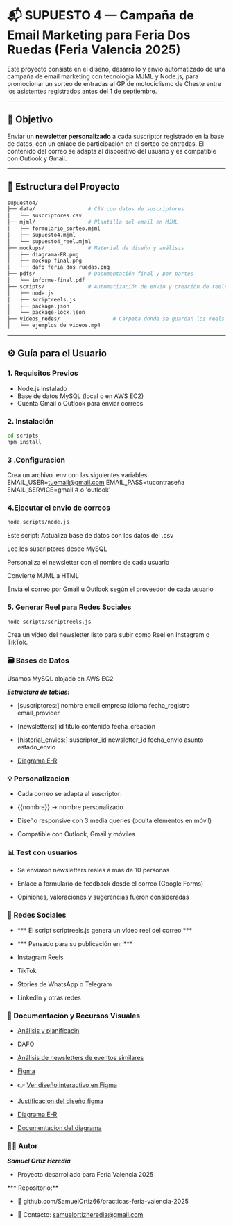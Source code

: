 # 📬 SUPUESTO 4 — Campaña de Email Marketing para Feria Dos Ruedas (Feria Valencia 2025)

Este proyecto consiste en el diseño, desarrollo y envío automatizado de una campaña de email marketing con tecnología MJML y Node.js, para promocionar un sorteo de entradas al GP de motociclismo de Cheste entre los asistentes registrados antes del 1 de septiembre.

---

## 🎯 Objetivo

Enviar un **newsletter personalizado** a cada suscriptor registrado en la base de datos, con un enlace de participación en el sorteo de entradas. El contenido del correo se adapta al dispositivo del usuario y es compatible con Outlook y Gmail.

---

## 🧾 Estructura del Proyecto
```bash
supuesto4/
├── data/                 # CSV con datos de suscriptores
│   └── suscriptores.csv
├── mjml/                 # Plantilla del email en MJML
│   ├── formulario_sorteo.mjml
│   ├── supuesto4.mjml
│   └── supuesto4_reel.mjml
├── mockups/              # Material de diseño y análisis
│   ├── diagrama-ER.png
│   ├── mockup final.png
│   └── dafo feria dos ruedas.png
├── pdfs/                 # Documentación final y por partes
│   └── informe-final.pdf
├── scripts/              # Automatización de envío y creación de reels
│   ├── node.js
│   ├── scriptreels.js
│   ├── package.json
│   └── package-lock.json
├── videos_redes/                 # Carpeta donde se guardan los reels listos para subir
│   └── ejemplos de videos.mp4
```
---

## ⚙️ Guía para el Usuario

### 1. Requisitos Previos

- Node.js instalado
- Base de datos MySQL (local o en AWS EC2)
- Cuenta Gmail o Outlook para enviar correos

### 2. Instalación

```bash
cd scripts
npm install
```

### 3 .Configuracion
Crea un archivo .env con las siguientes variables:
EMAIL_USER=tuemail@gmail.com
EMAIL_PASS=tucontraseña
EMAIL_SERVICE=gmail # o 'outlook'

### 4.Ejecutar el envio de correos
```bash
node scripts/node.js
```

Este script:
Actualiza base de datos con los datos del .csv

Lee los suscriptores desde MySQL

Personaliza el newsletter con el nombre de cada usuario

Convierte MJML a HTML

Envía el correo por Gmail u Outlook según el proveedor de cada usuario


### 5. Generar Reel para Redes Sociales
```bash
node scripts/scriptreels.js
```

Crea un vídeo del newsletter listo para subir como Reel en Instagram o TikTok.

### 🗃️ Bases de Datos
Usamos MySQL alojado en AWS EC2

***Estructura de tablas:***

- [suscriptores:]
nombre
email
empresa
idioma
fecha_registro
email_provider

- [newsletters:]
id
título
contenido
fecha_creación

- [historial_envios:]
suscriptor_id
newsletter_id
fecha_envio
asunto
estado_envio

- [Diagrama E-R](../mockups/diagrama_ER.PNG)

### 💡 Personalizacion
- Cada correo se adapta al suscriptor:

- {{nombre}} → nombre personalizado

- Diseño responsive con 3 media queries (oculta elementos en móvil)

- Compatible con Outlook, Gmail y móviles

### 📊 Test con usuarios
- Se enviaron newsletters reales a más de 10 personas

- Enlace a formulario de feedback desde el correo (Google Forms)

- Opiniones, valoraciones y sugerencias fueron consideradas

### 📱 Redes Sociales
- *** El script scriptreels.js genera un vídeo reel del correo ***

- *** Pensado para su publicación en: ***

- Instagram Reels

- TikTok

- Stories de WhatsApp o Telegram

- LinkedIn y otras redes

### 📂 Documentación y Recursos Visuales
- [Análisis y planificacin](PDFs/ANÁLISIS_Y_PLANIFICACIÓN.pdf)

- [DAFO](mockups/dafo%20feria%20dos%20ruedas.png)
- [Análisis de newsletters de eventos similares](PDFs/analisisnewsletter_otrasferiasoeventos.pdf)

- [Figma](mockups/mockup%20final.png)
- 👉 [Ver diseño interactivo en Figma](https://www.figma.com/design/M8KqpvKuSKdoHqbuzZXotw/Newsletter-GP-Cheste---Feria-Dos-Ruedas?node-id=0-1&m=dev&t=8NmQAji58gKMKOTX-1)
- [Justificacion del diseño figma](PDFs/justificaciondiseño_figma.pdf)

- [Diagrama E-R](mockups/diagrama_ER.PNG)
- [Documentacion del diagrama](PDFs/documentacion_diagrama_ER.pdf)  

### 🧑‍💻 Autor
***Samuel Ortiz Heredia***
- Proyecto desarrollado para Feria Valencia 2025

*** Repositorio:**
- 🔗 github.com/SamuelOrtiz66/practicas-feria-valencia-2025

- 📧 Contacto: samuelortizheredia@gmail.com